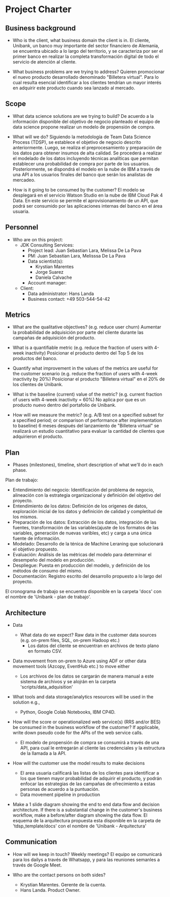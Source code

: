 # Project Charter
 
## Business background

* Who is the client, what business domain the client is in.
El cliente, Unibank, un banco muy importante del sector financiero de Alemania, se encuentra ubicado a lo largo del territorio, y se caracteriza por ser el primer 
banco en realizar la completa transformación digital de todo el servicio de atención al cliente.

* What business problems are we trying to address?
Quieren promocionar el nuevo producto desarrollado denominado "Billetera virtual". Para lo cual resulta esencial identificar a los clientes tendrían un mayor interés
en adquirir este producto cuando sea lanzado al mercado.


## Scope
* What data science solutions are we trying to build?
De acuerdo a la información disponible del objetivo de negocio planteado el equipo de data science propone realizar un modelo de propensión de compra.

* What will we do?
Siguiendo la metodología de Team Data Science Process (TDSP), se  establece el objetivo de negocio descrito anteriormente. Luego, se realiza el preprocesamiento y
preparación de los datos para obtener insumos de alta calidad. Se procederá a realizar el modelado de los datos incluyendo técnicas analíticas que permitan
establecer una probabilidad de compra por parte de los usuarios. Posteriormente, se dispondrá el modelo en la nube de IBM  a través de una API a los usuarios finales
del banco que serán los analistas de mercadeo.

* How is it going to be consumed by the customer?
El modelo se desplegará en el servicio Watson Studio en la nube de IBM Cloud Pak 4 Data. En este servicio se permite el aprovisionamiento de un API, que podrá ser
consumido por las aplicaciones internas del banco en el área usuaria.

## Personnel
* Who are on this project:
	* JDK Consulting Services:
		* Project lead: Juan Sebastian Lara, Melissa De La Pava
		* PM: Juan Sebastian Lara, Melisssa De La Pava
		* Data scientist(s): 
			- Krystian Marentes
			- Jorge Suarez
			- Daniela Calvache
		* Account manager: 
	* Client:
		* Data administrator: Hans Landa
		* Business contact: +49 503-544-54-42
	
## Metrics
* What are the qualitative objectives? (e.g. reduce user churn)
Aumentar la probabilidad de adquisición por parte del cliente durante las campañas de adquisición del producto.

* What is a quantifiable metric  (e.g. reduce the fraction of users with 4-week inactivity)
Posicionar el producto dentro del Top 5 de los productos del banco.

* Quantify what improvement in the values of the metrics are useful for the customer scenario (e.g. reduce the  fraction of users with 4-week inactivity by 20%) 
Posicionar el producto "Billetera virtual" en el 20% de los clientes de Unibank.

* What is the baseline (current) value of the metric? (e.g. current fraction of users with 4-week inactivity = 60%)
No aplica por que es un producto nuevo dentro del portafolio de Unibank.

* How will we measure the metric? (e.g. A/B test on a specified subset for a specified period; or comparison of performance after implementation to baseline)
6 meses después del lanzamiento de "Billetera virtual" se realizará un estudio cuantitativo para evaluar la cantidad de clientes que adquirieron el producto.

## Plan
* Phases (milestones), timeline, short description of what we'll do in each phase.


Plan de trabajo:

- Entendimiento del negocio: Identificación del problema de negocio, alineación con la estrategia organizacional y definición del objetivo del proyecto.
- Entendimiento de los datos: Definición de los origenes de datos, exploración inicial de los datos y definición de calidad y completitud de los mismos.
- Preparación de los datos: Extracción de los datos, integración de las fuentes, transformación de las variables(ajuste de los formatos de las variables, generación
de nuevas varibles, etc) y carga a una única fuente de información.
- Modelado: Desarrollo de la ténica de Machine Leraning  que solucionará el objetivo propuesto.
- Evaluación: Análisis de las métricas del modelo para determinar el desempeño del modelo en producción.
- Despliegue: Puesta en producción del modelo, y definición de los métodos de consumo del mismo.
- Documentación: Registro escrito del desarrollo propuesto a lo largo del proyecto. 

El cronograma de trabajo se encuentra disponible en la carpeta 'docs' con el nombre de 'Unibank - plan de trabajo'. 

## Architecture
* Data
  * What data do we expect? Raw data in the customer data sources (e.g. on-prem files, SQL, on-prem Hadoop etc.)
	- Los datos del cliente se encuentran en archivos de texto plano en formato CSV.
* Data movement from on-prem to Azure using ADF or other data movement tools (Azcopy, EventHub etc.) to move either
	- Los archivos de los datos se cargarán de manera manual a este sistema de archivos y se alojrán en la carpeta 'scripts/data_adquisition'

* What tools and data storage/analytics resources will be used in the solution e.g.,
	- Python, Google Colab Notebooks, IBM CP4D.
 
* How will the score or operationalized web service(s) (RRS and/or BES) be consumed in the business workflow of the customer? If applicable, write down pseudo
 code for the APIs of the web service calls.
	- El modelo de propensión de compra se consumirá a través de una API, para cual le entregarán al cliente las credenciales y la estructura de la llamada
a la API.

* How will the customer use the model results to make decisions
	- El area usuaria calificará las listas de los clientes para identificar a los que tienen mayor probabilidad de adquirir el producto, y podrán enfocar las 
estrategias de las campañas de ofrecimiento a estas personas de acuerdo a la puntuación.

  * Data movement pipeline in production
* Make a 1 slide diagram showing the end to end data flow and decision architecture. If there is a substantial change in the customer's business workflow, make 
a before/after diagram showing the data flow.
El esquema de la arquitectura propuesta esta disponible en la carpeta de 'tdsp_template/docs' con el nombre de 'Unibank - Arquitectura' 


## Communication
* How will we keep in touch? Weekly meetings? 
El equipo se comunicará para los dailys a través de Whatsapp, y para las reuniones semanles a través de Google Meet.

* Who are the contact persons on both sides?
	* Krystian Marentes. Gerente de la cuenta.
	* Hans Landa. Product Owner.
